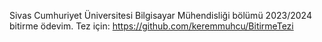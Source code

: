 Sivas Cumhuriyet Üniversitesi Bilgisayar Mühendisliği bölümü 2023/2024 bitirme ödevim.
Tez için: https://github.com/keremmuhcu/BitirmeTezi 
